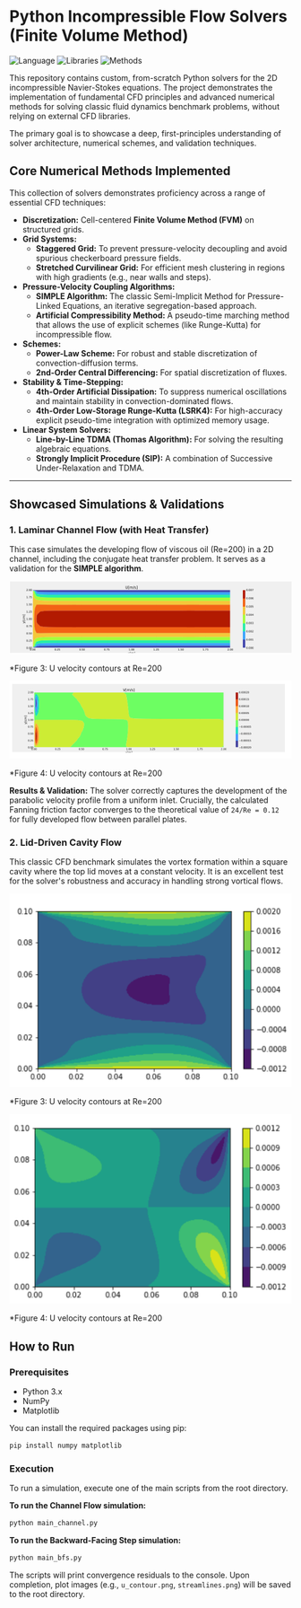 # Python Incompressible Flow Solvers (Finite Volume Method)

![Language](https://img.shields.io/badge/Language-Python-blue.svg)
![Libraries](https://img.shields.io/badge/Libraries-NumPy%20%7C%20Matplotlib-orange.svg)
![Methods](https://img.shields.io/badge/Methods-FVM%20%7C%20SIMPLE%20%7C%20Artificial%20Compressibility-red.svg)

This repository contains custom, from-scratch Python solvers for the 2D incompressible Navier-Stokes equations. The project demonstrates the implementation of fundamental CFD principles and advanced numerical methods for solving classic fluid dynamics benchmark problems, without relying on external CFD libraries.

The primary goal is to showcase a deep, first-principles understanding of solver architecture, numerical schemes, and validation techniques.

## Core Numerical Methods Implemented

This collection of solvers demonstrates proficiency across a range of essential CFD techniques:

*   **Discretization:** Cell-centered **Finite Volume Method (FVM)** on structured grids.
*   **Grid Systems:**
    *   **Staggered Grid:** To prevent pressure-velocity decoupling and avoid spurious checkerboard pressure fields.
    *   **Stretched Curvilinear Grid:** For efficient mesh clustering in regions with high gradients (e.g., near walls and steps).
*   **Pressure-Velocity Coupling Algorithms:**
    *   **SIMPLE Algorithm:** The classic Semi-Implicit Method for Pressure-Linked Equations, an iterative segregation-based approach.
    *   **Artificial Compressibility Method:** A pseudo-time marching method that allows the use of explicit schemes (like Runge-Kutta) for incompressible flow.
*   **Schemes:**
    *   **Power-Law Scheme:** For robust and stable discretization of convection-diffusion terms.
    *   **2nd-Order Central Differencing:** For spatial discretization of fluxes.
*   **Stability & Time-Stepping:**
    *   **4th-Order Artificial Dissipation:** To suppress numerical oscillations and maintain stability in convection-dominated flows.
    *   **4th-Order Low-Storage Runge-Kutta (LSRK4):** For high-accuracy explicit pseudo-time integration with optimized memory usage.
*   **Linear System Solvers:**
    *   **Line-by-Line TDMA (Thomas Algorithm):** For solving the resulting algebraic equations.
    *   **Strongly Implicit Procedure (SIP):** A combination of Successive Under-Relaxation and TDMA.

---

## Showcased Simulations & Validations

### 1. Laminar Channel Flow (with Heat Transfer)

This case simulates the developing flow of viscous oil (Re=200) in a 2D channel, including the conjugate heat transfer problem. It serves as a validation for the **SIMPLE algorithm**.

![`U Contours for Channel Flow`](ch_u_ctr.png)

*Figure 3: U velocity contours at Re=200

![`V Countours for Channel Flow`](ch_v_ctr.png)

*Figure 4: U velocity contours at Re=200

**Results & Validation:**
The solver correctly captures the development of the parabolic velocity profile from a uniform inlet. Crucially, the calculated Fanning friction factor converges to the theoretical value of `24/Re = 0.12` for fully developed flow between parallel plates.

### 2. Lid-Driven Cavity Flow

This classic CFD benchmark simulates the vortex formation within a square cavity where the top lid moves at a constant velocity. It is an excellent test for the solver's robustness and accuracy in handling strong vortical flows.

![`U Contours for Lid-Driven Cavity`](cavity_u_ctr.png)

*Figure 3: U velocity contours at Re=200

![`V Countours for Lid-Driven Cavity`](cavity_v_ctr.png)

*Figure 4: U velocity contours at Re=200


## How to Run

### Prerequisites

*   Python 3.x
*   NumPy
*   Matplotlib

You can install the required packages using pip:
```sh
pip install numpy matplotlib
```

### Execution

To run a simulation, execute one of the main scripts from the root directory.

**To run the Channel Flow simulation:**
```sh
python main_channel.py
```

**To run the Backward-Facing Step simulation:**
```sh
python main_bfs.py
```

The scripts will print convergence residuals to the console. Upon completion, plot images (e.g., `u_contour.png`, `streamlines.png`) will be saved to the root directory.

